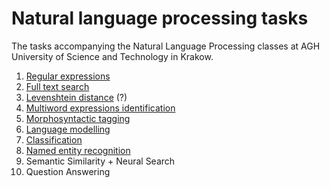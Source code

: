 # Natural language processing tasks

The tasks accompanying the Natural Language Processing classes at AGH University of Science and Technology in Krakow.

1. [Regular expressions](1-regexp.md)
1. [Full text search](2-fts.md)
1. [Levenshtein distance](3-levenshtein.md) (?)
1. [Multiword expressions identification](4-multiword.md)
1. [Morphosyntactic tagging](5-tagging.md)
2. [Language modelling](10-lm.md)
3. [Classification](8-classification.md)
4. [Named entity recognition](9-ner.md)
5. Semantic Similarity + Neural Search 
7. Question Answering

